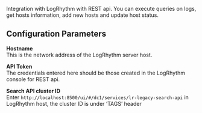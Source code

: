 Integration with LogRhythm with REST api. You can execute queries on logs, get hosts information, add new hosts and update host status.

## Configuration Parameters

**Hostname**  
This is the network address of the LogRhythm server host.

**API Token**  
The credentials entered here should be those created in the LogRhythm console for REST api.

**Search API cluster ID**  
Enter `http://localhost:8500/ui/#/dc1/services/lr-legacy-search-api` in LogRhythm host, the cluster ID is under ‘TAGS’ header